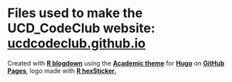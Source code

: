 # Files used to make the UCD_CodeClub website: [**ucdcodeclub.github.io**](https://ucdcodeclub.github.io/) 

Created with [**R blogdown**](https://bookdown.org/yihui/blogdown/) using the [**Academic theme**](https://sourcethemes.com/academic/) for [**Hugo**](https://gohugo.io) on [**GitHub Pages**,](https://pages.github.com/) logo made with [**R hexSticker**.](https://github.com/GuangchuangYu/hexSticker)  

